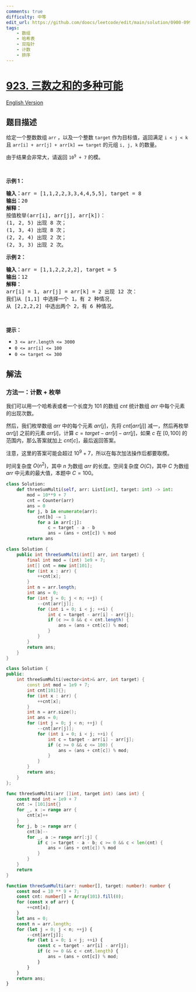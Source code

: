 ```yaml
---
comments: true
difficulty: 中等
edit_url: https://github.com/doocs/leetcode/edit/main/solution/0900-0999/0923.3Sum%20With%20Multiplicity/README.md
tags:
    - 数组
    - 哈希表
    - 双指针
    - 计数
    - 排序
---
```


# [923. 三数之和的多种可能](https://leetcode.cn/problems/3sum-with-multiplicity)

[English Version](/solution/0900-0999/0923.3Sum%20With%20Multiplicity/README_EN.md)

## 题目描述

<!-- 这里写题目描述 -->

<p>给定一个整数数组<meta charset="UTF-8" />&nbsp;<code>arr</code>&nbsp;，以及一个整数&nbsp;<code>target</code>&nbsp;作为目标值，返回满足 <code>i &lt; j &lt; k</code> 且<meta charset="UTF-8" />&nbsp;<code>arr[i] + arr[j] + arr[k] == target</code>&nbsp;的元组&nbsp;<code>i, j, k</code>&nbsp;的数量。</p>

<p>由于结果会非常大，请返回 <code>10<sup>9</sup>&nbsp;+ 7</code>&nbsp;的模。</p>

<p>&nbsp;</p>

<p><strong>示例 1：</strong></p>

<pre>
<strong>输入：</strong>arr = [1,1,2,2,3,3,4,4,5,5], target = 8
<strong>输出：</strong>20
<strong>解释：</strong>
按值枚举(arr[i], arr[j], arr[k])：
(1, 2, 5) 出现 8 次；
(1, 3, 4) 出现 8 次；
(2, 2, 4) 出现 2 次；
(2, 3, 3) 出现 2 次。
</pre>

<p><strong>示例 2：</strong></p>

<pre>
<strong>输入：</strong>arr = [1,1,2,2,2,2], target = 5
<strong>输出：</strong>12
<strong>解释：</strong>
arr[i] = 1, arr[j] = arr[k] = 2 出现 12 次：
我们从 [1,1] 中选择一个 1，有 2 种情况，
从 [2,2,2,2] 中选出两个 2，有 6 种情况。
</pre>

<p>&nbsp;</p>

<p><strong>提示：</strong></p>

<ul>
	<li><code>3 &lt;= arr.length &lt;= 3000</code></li>
	<li><code>0 &lt;= arr[i] &lt;= 100</code></li>
	<li><code>0 &lt;= target &lt;= 300</code></li>
</ul>

## 解法

### 方法一：计数 + 枚举

我们可以用一个哈希表或者一个长度为 $101$ 的数组 $cnt$ 统计数组 $arr$ 中每个元素的出现次数。

然后，我们枚举数组 $arr$ 中的每个元素 $arr[j]$，先将 $cnt[arr[j]]$ 减一，然后再枚举 $arr[j]$ 之前的元素 $arr[i]$，计算 $c = target - arr[i] - arr[j]$，如果 $c$ 在 $[0, 100]$ 的范围内，那么答案就加上 $cnt[c]$，最后返回答案。

注意，这里的答案可能会超过 ${10}^9 + 7$，所以在每次加法操作后都要取模。

时间复杂度 $O(n^2)$，其中 $n$ 为数组 $arr$ 的长度。空间复杂度 $O(C)$，其中 $C$ 为数组 $arr$ 中元素的最大值，本题中 $C = 100$。

<!-- tabs:start -->

```python
class Solution:
    def threeSumMulti(self, arr: List[int], target: int) -> int:
        mod = 10**9 + 7
        cnt = Counter(arr)
        ans = 0
        for j, b in enumerate(arr):
            cnt[b] -= 1
            for a in arr[:j]:
                c = target - a - b
                ans = (ans + cnt[c]) % mod
        return ans
```

```java
class Solution {
    public int threeSumMulti(int[] arr, int target) {
        final int mod = (int) 1e9 + 7;
        int[] cnt = new int[101];
        for (int x : arr) {
            ++cnt[x];
        }
        int n = arr.length;
        int ans = 0;
        for (int j = 0; j < n; ++j) {
            --cnt[arr[j]];
            for (int i = 0; i < j; ++i) {
                int c = target - arr[i] - arr[j];
                if (c >= 0 && c < cnt.length) {
                    ans = (ans + cnt[c]) % mod;
                }
            }
        }
        return ans;
    }
}
```

```cpp
class Solution {
public:
    int threeSumMulti(vector<int>& arr, int target) {
        const int mod = 1e9 + 7;
        int cnt[101]{};
        for (int x : arr) {
            ++cnt[x];
        }
        int n = arr.size();
        int ans = 0;
        for (int j = 0; j < n; ++j) {
            --cnt[arr[j]];
            for (int i = 0; i < j; ++i) {
                int c = target - arr[i] - arr[j];
                if (c >= 0 && c <= 100) {
                    ans = (ans + cnt[c]) % mod;
                }
            }
        }
        return ans;
    }
};
```

```go
func threeSumMulti(arr []int, target int) (ans int) {
	const mod int = 1e9 + 7
	cnt := [101]int{}
	for _, x := range arr {
		cnt[x]++
	}
	for j, b := range arr {
		cnt[b]--
		for _, a := range arr[:j] {
			if c := target - a - b; c >= 0 && c < len(cnt) {
				ans = (ans + cnt[c]) % mod
			}
		}
	}
	return
}
```

```ts
function threeSumMulti(arr: number[], target: number): number {
    const mod = 10 ** 9 + 7;
    const cnt: number[] = Array(101).fill(0);
    for (const x of arr) {
        ++cnt[x];
    }
    let ans = 0;
    const n = arr.length;
    for (let j = 0; j < n; ++j) {
        --cnt[arr[j]];
        for (let i = 0; i < j; ++i) {
            const c = target - arr[i] - arr[j];
            if (c >= 0 && c < cnt.length) {
                ans = (ans + cnt[c]) % mod;
            }
        }
    }
    return ans;
}
```

<!-- tabs:end -->

<!-- end -->
